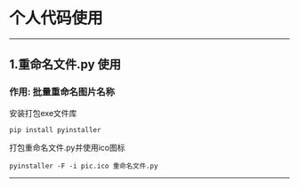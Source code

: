 # 个人代码使用  
***
## 1.重命名文件.py 使用
### 作用: 批量重命名图片名称
安装打包exe文件库
```
pip install pyinstaller
```
打包重命名文件.py并使用ico图标
```
pyinstaller -F -i pic.ico 重命名文件.py
```

***
